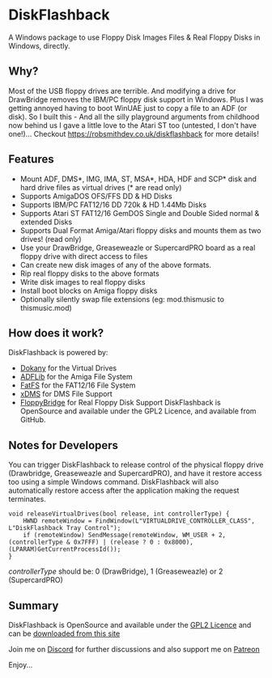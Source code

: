 # DiskFlashback
A Windows package to use Floppy Disk Images Files & Real Floppy Disks in Windows, directly.

## Why?
Most of the USB floppy drives are terrible. And modifying a drive for DrawBridge removes the IBM/PC floppy disk support in Windows. Plus I was getting annoyed having to boot WinUAE just to copy a file to an ADF (or disk). So I built this - And all the silly playground arguments from childhood now behind us I gave a little love to the Atari ST too (untested, I don't have one!)...
Checkout https://robsmithdev.co.uk/diskflashback for more details!

## Features
- Mount ADF, DMS*, IMG, IMA, ST, MSA*, HDA, HDF and SCP* disk and hard drive files as virtual drives (* are read only)
- Supports AmigaDOS OFS/FFS DD & HD Disks
- Supports IBM/PC FAT12/16 DD 720k & HD 1.44Mb Disks
- Supports Atari ST FAT12/16 GemDOS Single and Double Sided normal & extended Disks
- Supports Dual Format Amiga/Atari floppy disks and mounts them as two drives! (read only)
- Use your DrawBridge, Greaseweazle or SupercardPRO board as a real floppy drive with direct access to files
- Can create new disk images of any of the above formats.
- Rip real floppy disks to the above formats
- Write disk images to real floppy disks
- Install boot blocks on Amiga floppy disks
- Optionally silently swap file extensions (eg: mod.thismusic to thismusic.mod)



## How does it work?
DiskFlashback is powered by:
- [Dokany](https://github.com/dokan-dev/dokany) for the Virtual Drives
- [ADFLib](https://github.com/lclevy/ADFlib) for the Amiga File System
- [FatFS](http://elm-chan.org/fsw/ff/) for the FAT12/16 File System
- [xDMS](https://zakalwe.fi/~shd/foss/xdms/) for DMS File Support
- [FloppyBridge](https://amiga.robsmithdev.co.uk/winuae) for Real Floppy Disk Support
DiskFlashback is OpenSource and available under the GPL2 Licence, and available from GitHub.

## Notes for Developers
You can trigger DiskFlashback to release control of the physical floppy drive (Drawbridge, Greaseweazle and SupercardPRO), and have it restore access too using a simple Windows command.  DiskFlashback will also automatically restore access after the application making the request terminates.

```  
void releaseVirtualDrives(bool release, int controllerType) {
	HWND remoteWindow = FindWindow(L"VIRTUALDRIVE_CONTROLLER_CLASS", L"DiskFlashback Tray Control");
	if (remoteWindow) SendMessage(remoteWindow, WM_USER + 2, (controllerType & 0x7FFF) | (release ? 0 : 0x8000), (LPARAM)GetCurrentProcessId());
}
```
*controllerType* should be: 0 (DrawBridge), 1 (Greaseweazle) or 2 (SupercardPRO)



## Summary
DiskFlashback is OpenSource and available under the [GPL2 Licence](https://www.gnu.org/licenses/old-licenses/gpl-2.0.en.html) and can be [downloaded from this site](https://robsmithdev.co.uk/diskflashback)

Join me on [Discord](https://discord.gg/HctVgSFEXu) for further discussions and also support me on [Patreon](https://www.patreon.com/RobSmithDev)
  
Enjoy...


      
